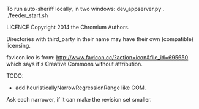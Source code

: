 To run auto-sheriff locally, in two windows:
dev_appserver.py .
./feeder_start.sh


LICENCE
Copyright 2014 the Chromium Authors.

Directories with third_party in their name may have their own (compatible) licensing.

favicon.ico is from:
http://www.favicon.cc/?action=icon&file_id=695650
which says it's Creative Commons without attribution.


TODO:

- add heuristicallyNarrowRegressionRange like GOM.

Ask each narrower, if it can make the revision set smaller.
